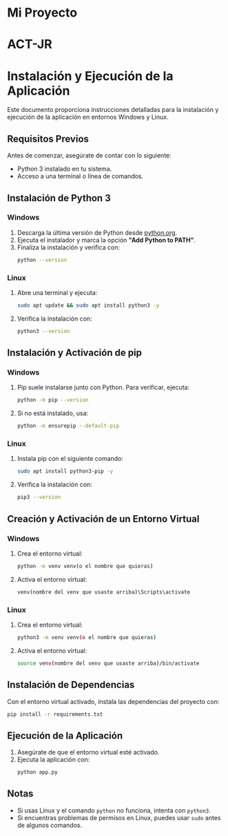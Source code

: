 # Mi Proyecto
# ACT-JR
# Instalación y Ejecución de la Aplicación

Este documento proporciona instrucciones detalladas para la instalación y ejecución de la aplicación en entornos Windows y Linux.

## Requisitos Previos

Antes de comenzar, asegúrate de contar con lo siguiente:
- Python 3 instalado en tu sistema.
- Acceso a una terminal o línea de comandos.

## Instalación de Python 3

### Windows
1. Descarga la última versión de Python desde [python.org](https://www.python.org/downloads/windows/).
2. Ejecuta el instalador y marca la opción **"Add Python to PATH"**.
3. Finaliza la instalación y verifica con:
   ```sh
   python --version
   ```

### Linux
1. Abre una terminal y ejecuta:
   ```sh
   sudo apt update && sudo apt install python3 -y
   ```
2. Verifica la instalación con:
   ```sh
   python3 --version
   ```

## Instalación y Activación de pip

### Windows
1. Pip suele instalarse junto con Python. Para verificar, ejecuta:
   ```sh
   python -m pip --version
   ```
2. Si no está instalado, usa:
   ```sh
   python -m ensurepip --default-pip
   ```

### Linux
1. Instala pip con el siguiente comando:
   ```sh
   sudo apt install python3-pip -y
   ```
2. Verifica la instalación con:
   ```sh
   pip3 --version
   ```

## Creación y Activación de un Entorno Virtual

### Windows
1. Crea el entorno virtual:
   ```sh
   python -m venv venv(o el nombre que quieras)
   ```
2. Activa el entorno virtual:
   ```sh
   venv(nombre del venv que usaste arriba)\Scripts\activate
   ```

### Linux
1. Crea el entorno virtual:
   ```sh
   python3 -m venv venv(o el nombre que quieras)
   ```
2. Activa el entorno virtual:
   ```sh
   source venv(nombre del venv que usaste arriba)/bin/activate
   ```

## Instalación de Dependencias

Con el entorno virtual activado, instala las dependencias del proyecto con:
```sh
pip install -r requirements.txt
```

## Ejecución de la Aplicación

1. Asegúrate de que el entorno virtual esté activado.
2. Ejecuta la aplicación con:
   ```sh
   python app.py
   ```

## Notas
- Si usas Linux y el comando `python` no funciona, intenta con `python3`.
- Si encuentras problemas de permisos en Linux, puedes usar `sudo` antes de algunos comandos.
